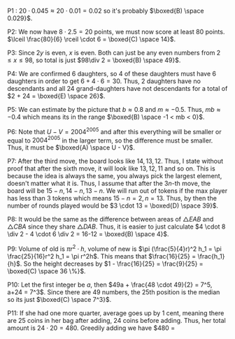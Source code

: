P1 : $20 \cdot 0.045 \approx 20 \cdot 0.01 = 0.02$ so it's probably $\boxed{B) \space 0.029}$.

P2: We now have $8 \cdot 2.5 = 20$ points, we must now score at least $80$ points. $\lceil \frac{80}{6} \rceil \cdot 6 =  \boxed{C) \space 14}$.

P3: Since $2y$ is even, $x$ is even. Both can just be any even numbers from $2 \le x \le 98$, so total is just $98\div 2 = \boxed{B) \space 49}$.

P4: We are confirmed 6 daughters, so 4 of these daughters must have 6 daughters in order to get $6 + 4 \cdot 6 = 30$. Thus, 2 daughters have no descendants and all 24 grand-daughters have not descendants for a total of $2 + 24 = \boxed{E) \space 26}$.

P5: We can estimate by the picture that $b \approx 0.8$ and $m \approx -0.5$. Thus, $mb \approx -0.4$ which means its in the range $\boxed{B) \space -1 < mb < 0}$. 

P6: Note that $U-V = 2004^{2005}$ and after this everything will be smaller or equal to $2004^{2005}$ in the larger term, so the difference must be smaller. Thus, it must be $\boxed{A) \space U - V}$.

P7: After the third move, the board looks like $14,13,12$. Thus, I state without proof that after the sixth move, it will look like $13,12,11$ and so on. This is because the idea is always the same, you always pick the largest element, doesn't matter what it is. Thus, I assume that after the $3n$-th move, the board will be $15 - n,14-n,13-n$. We will run out of tokens if the max player has less than 3 tokens which means $15-n = 2, n = 13$. Thus, by then the number of rounds played would be  $3 \cdot 13 = \boxed{D) \space 39}$.

P8: It would be the same as the difference between areas of $\triangle EAB$ and $\triangle CBA$ since they share $\triangle DAB$. Thus, it is easier to just calculate $4 \cdot 8 \div 2 - 4 \cdot 6 \div 2 = 16-12 = \boxed{B) \space 4}$.

P9: Volume of old is $\pi r^2 \cdot h$, volume of new is $\pi (\frac{5}{4}r)^2 h_1 = \pi \frac{25}{16}r^2 h_1 = \pi r^2h$. This means that $\frac{16}{25} = \frac{h_1}{h}$. So the height decreases by $1 - \frac{16}{25} = \frac{9}{25} = \boxed{C) \space 36 \%}$.

P10: Let the first integer be $a$, then $49a + \frac{48 \cdot 49}{2} = 7^5, a+24 = 7^3$. Since there are 49 numbers, the 25th position is the median so its just $\boxed{C) \space 7^3}$.

P11: If she had one more quarter, average goes up by 1 cent, meaning there are 25 coins in her bag after adding, 24 coins before adding. Thus, her total amount is $24 \cdot 20 = 480$. Greedily adding we have $480 =  
